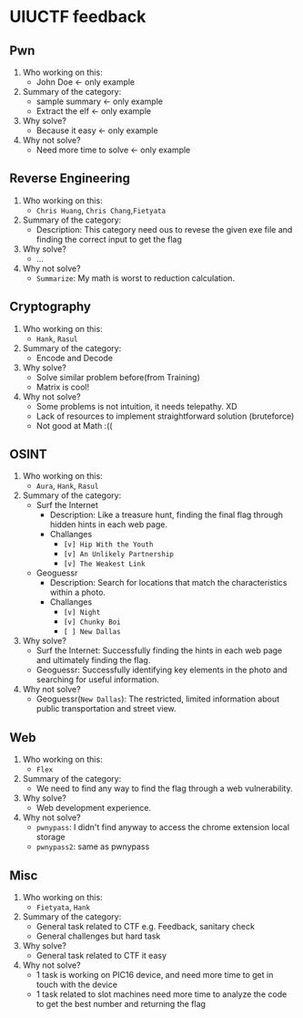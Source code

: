 # UIUCTF feedback


## Pwn
1. Who working on this:
    * John Doe <- only example
2. Summary of the category:
    * sample summary <- only example
    * Extract the elf <- only example
3. Why solve?
    * Because it easy <- only example
4. Why not solve?
    * Need more time to solve <- only example

## Reverse Engineering
1. Who working on this:
    * `Chris Huang`, `Chris Chang`,`Fietyata`
2. Summary of the category:
    *  Description: This category need ous to revese the given exe file and finding the correct input to get the flag
3. Why solve?
    * ...
4. Why not solve?
    * `Summarize`: My math is worst to reduction calculation.

## Cryptography
1. Who working on this:
    * `Hank`, `Rasul`
2. Summary of the category:
    * Encode and Decode
3. Why solve?
    * Solve similar problem before(from Training)
    * Matrix is cool! 
4. Why not solve?
    * Some problems is not intuition, it needs telepathy. XD
    * Lack of resources to implement straightforward solution (bruteforce)
    * Not good at Math :((

## OSINT
1. Who working on this:
    * `Aura`, `Hank`, `Rasul`
2. Summary of the category:
    * Surf the Internet
      * Description: Like a treasure hunt, finding the final flag through hidden hints in each web page.
      * Challanges
        * `[v] Hip With the Youth`
        * `[v] An Unlikely Partnership`
        * `[v] The Weakest Link`
    * Geoguessr
      * Description: Search for locations that match the characteristics within a photo.
      * Challanges
        * `[v] Night`
        * `[v] Chunky Boi`
        * `[ ] New Dallas`
4. Why solve?
    * Surf the Internet: Successfully finding the hints in each web page and ultimately finding the flag.
    * Geoguessr: Successfully identifying key elements in the photo and searching for useful information.
5. Why not solve?
    * Geoguessr(`New Dallas`): The restricted, limited information about public transportation and street view.

## Web
1. Who working on this:
    * `Flex`
2. Summary of the category:
    * We need to find any way to find the flag through a web vulnerability.
3. Why solve?
    * Web development experience.
4. Why not solve?
    * `pwnypass`: I didn't find anyway to access the chrome extension local storage
    * `pwnypass2`: same as pwnypass

## Misc
1. Who working on this:
    * `Fietyata`, `Hank`
2. Summary of the category:
    * General task related to CTF e.g. Feedback, sanitary check
    * General challenges but hard task
3. Why solve?
    * General task related to CTF it easy
4. Why not solve?
    * 1 task is working on PIC16 device, and need more time to get in touch with the device
    * 1 task related to slot machines need more time to analyze the code to get the best number and returning the flag
